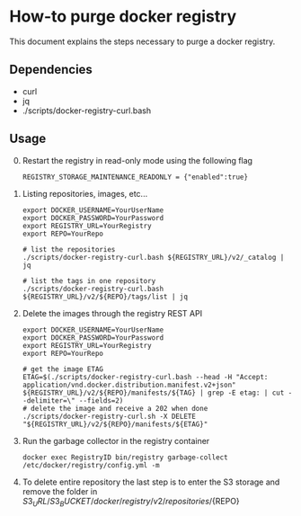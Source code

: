 # How-to purge docker registry

This document explains the steps necessary to purge a docker registry.

## Dependencies

- curl
- jq
- ./scripts/docker-registry-curl.bash

## Usage


0. Restart the registry in read-only mode using the following flag

    ```console
    REGISTRY_STORAGE_MAINTENANCE_READONLY = {"enabled":true}
    ```

1. Listing repositories, images, etc...

    ```console
    export DOCKER_USERNAME=YourUserName
    export DOCKER_PASSWORD=YourPassword
    export REGISTRY_URL=YourRegistry
    export REPO=YourRepo

    # list the repositories
    ./scripts/docker-registry-curl.bash ${REGISTRY_URL}/v2/_catalog | jq

    # list the tags in one repository
    ./scripts/docker-registry-curl.bash ${REGISTRY_URL}/v2/${REPO}/tags/list | jq
    ```

2. Delete the images through the registry REST API

    ``` console
    export DOCKER_USERNAME=YourUserName
    export DOCKER_PASSWORD=YourPassword
    export REGISTRY_URL=YourRegistry
    export REPO=YourRepo

    # get the image ETAG
    ETAG=$(./scripts/docker-registry-curl.bash --head -H "Accept: application/vnd.docker.distribution.manifest.v2+json" ${REGISTRY_URL}/v2/${REPO}/manifests/${TAG} | grep -E etag: | cut --delimiter=\" --fields=2)
    # delete the image and receive a 202 when done
    ./scripts/docker-registry-curl.sh -X DELETE "${REGISTRY_URL}/v2/${REPO}/manifests/${ETAG}"
    ```

3. Run the garbage collector in the registry container

    ```console
    docker exec RegistryID bin/registry garbage-collect /etc/docker/registry/config.yml -m
    ```

4. To delete entire repository the last step is to enter the S3 storage and remove the folder in ${S3_URL}/{S3_BUCKET}/docker/registry/v2/repositories/${REPO}
